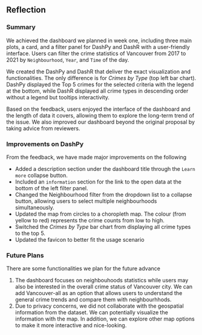 ## Reflection

### Summary

We achieved the dashboard we planned in week one, including three main plots, a card, and a filter panel for DashPy and DashR with a user-friendly interface. Users can filter the crime statistics of Vancouver from 2017 to 2021 by `Neighbourhood`, `Year`, and `Time` of the day.

We created the DashPy and DashR that deliver the exact visualization and functionalities. The only difference is for _Crimes by Type_ (top left bar chart). DashPy displayed the Top 5 crimes for the selected criteria with the legend at the bottom, while DashR displayed all crime types in descending order without a legend but tooltips interactivity. 

Based on the feedback, users enjoyed the interface of the dashboard and the length of data it covers, allowing them to explore the long-term trend of the issue. We also improved our dashboard beyond the original proposal by taking advice from reviewers.

### Improvements on DashPy

From the feedback, we have made major improvements on the following

- Added a description section under the dashboard title through the `Learn more` collapse button. 
- Included an `information` section for the link to the open data at the bottom of the left filter panel. 
- Changed the Neighbourhood filter from the dropdown list to a collapse button, allowing users to select multiple neighbourhoods simultaneously.
- Updated the map from circles to a choropleth map. The colour (from yellow to red) represents the crime counts from low to high.
- Switched the _Crimes by Type_ bar chart from displaying all crime types to the top 5. 
- Updated the favicon to better fit the usage scenario

### Future Plans

There are some functionalities we plan for the future advance

1. The dashboard focuses on neighbouhoods statistics while users may also be interested in the overall crime status of Vancouver city. We can add Vancouver-all as an option that allows users to understand the general crime trends and compare them with neighbourhhods. 
2. Due to privacy concerns, we did not collaborate with the geospatial information from the dataset. We can potentially visualize the information with the map. In addition, we can explore other map options to make it more interactive and nice-looking.
